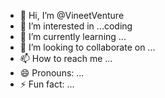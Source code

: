 - 👋 Hi, I’m @VineetVenture
- 👀 I’m interested in ...coding
- 🌱 I’m currently learning ...
- 💞️ I’m looking to collaborate on ...
- 📫 How to reach me ...
- 😄 Pronouns: ...
- ⚡ Fun fact: ...

<!---
VineetVenture/VineetVenture is a ✨ special ✨ repository because its `README.md` (this file) appears on your GitHub profile.
You can click the Preview link to take a look at your changes.
--->
